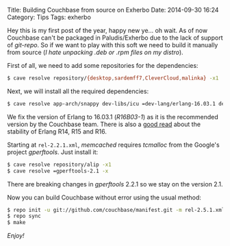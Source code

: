 Title: Building Couchbase from source on Exherbo
Date: 2014-09-30 16:24
Category: Tips
Tags: exherbo

Hey this is my first post of the year, happy new ye... oh wait. As of now Couchbase can't be packaged in Paludis/Exherbo due to the lack of support of _git-repo_. So if we want to play with this soft we need to build it manually from source (_I hate unpacking .deb or .rpm files on my distro_).

First of all, we need to add some repositories for the dependencies:

``` bash
$ cave resolve repository/{desktop,sardemff7,CleverCloud,malinka} -x1
```

Next, we will install all the required dependencies:

``` bash
$ cave resolve app-arch/snappy dev-libs/icu =dev-lang/erlang-16.03.1 dev-libs/v8 sys-apps/repo -x
```

We fix the version of Erlang to 16.03.1 (_R16B03-1_) as it is the recommended version by the Couchbase team. There is also a [good read](https://gist.github.com/chewbranca/07d9a6eed3da7b490b47) about the stability of Erlang R14, R15 and R16.


Starting at `rel-2.2.1.xml`, _memcached_ requires _tcmalloc_ from the Google's project _gperftools_. Just install it:

``` bash
$ cave resolve repository/alip -x1
$ cave resolve =gperftools-2.1 -x
```

There are breaking changes in _gperftools_ 2.2.1 so we stay on the version 2.1.

Now you can build Couchbase without error using the usual method:

``` bash
$ repo init -u git://github.com/couchbase/manifest.git -m rel-2.5.1.xml
$ repo sync
$ make
```

_Enjoy!_
